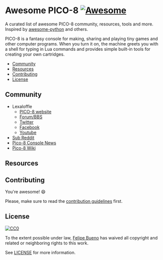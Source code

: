 # Awesome PICO-8 [![Awesome](https://cdn.rawgit.com/sindresorhus/awesome/d7305f38d29fed78fa85652e3a63e154dd8e8829/media/badge.svg)](#awesome-PICO-8)

 A curated list of awesome PICO-8 community, resources, tools and more. Inspired by [awesome-python](https://github.com/vinta/awesome-python/) and others.

 PICO-8 is a fantasy console for making, sharing and playing tiny games and other computer programs. When you turn it on, the machine greets you with a shell for typing in Lua commands and provides simple built-in tools for creating your own cartridges.


- [Community](#community)
- [Resources](#resources)
- [Contributing](#contributing)
- [License](#license)


## Community
- Lexaloffle
  - [PICO-8 website](http://www.lexaloffle.com/pico-8.php)
  - [Forum/BBS](http://www.lexaloffle.com/bbs/?cat=7)
  - [Twitter](https://twitter.com/lexaloffle)
  - [Facebook](https://www.facebook.com/lexaloffle/)
  - [Youtube](https://www.youtube.com/user/lexaloffletv)
- [Sub Reddit](https://www.reddit.com/r/pico8/)
- [Pico-8 Console News](https://twitter.com/pico8console)
- [Pico-8 Wiki](http://pico-8.wikia.com/wiki/Pico-8_Wikia)

## Resources

## Contributing

You're awesome! :smile:

Please, make sure to read the [contribution guidelines](CONTRIBUTING.md) first.

## License

[![CC0](http://i.creativecommons.org/p/zero/1.0/88x31.png)](http://creativecommons.org/publicdomain/zero/1.0/)

To the extent possible under law, [Felipe Bueno](https://github.com/felipebueno) has waived all copyright and related or neighboring rights to this work.

See [LICENSE](LICENSE) for more information.

